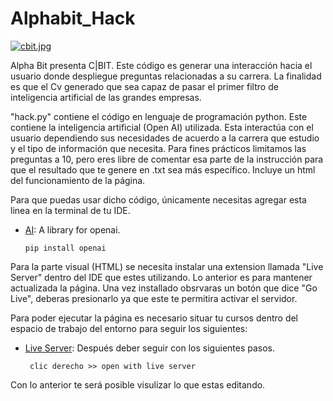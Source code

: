 # Alphabit_Hack
[![cbit.jpg](https://i.postimg.cc/jjTtc8QJ/cbit.jpg)](https://postimg.cc/QFf2xJzX)

Alpha Bit presenta C|BIT.
Este código es generar una interacción hacia el usuario donde despliegue preguntas relacionadas a su carrera. La finalidad es que el Cv generado que sea capaz de pasar el primer filtro de inteligencia artificial de las grandes empresas. 

"hack.py" contiene el código en lenguaje de programación python. Este contiene la inteligencia artificial (Open AI) utilizada. Esta interactúa con el usuario dependiendo sus necesidades de acuerdo a la carrera que estudio y el tipo de información que necesita. Para fines prácticos limitamos las preguntas a 10, pero eres libre de comentar esa parte de la instrucción para que el resultado que te genere en .txt sea más específico.
Incluye un html del funcionamiento de la página. 

Para que puedas usar dicho código, únicamente necesitas agregar esta linea en la terminal de tu IDE. 


- [AI](https://pypi.org/project/Flask/): A library for openai.
    ```
    pip install openai
    ```

Para la parte visual (HTML) se necesita instalar una extension llamada "Live Server" dentro del IDE que estes utilizando. Lo anterior es para mantener actualizada la página. Una vez installado obsrvaras un botón que dice "Go Live", deberas presionarlo ya que este te permitira activar el servidor.

Para poder ejecutar la página es necesario situar tu cursos dentro del espacio de trabajo del entorno para seguir los siguientes:

- [Live Server](https://pypi.org/project/Flask/): Después deber seguir con los siguientes pasos.
    ```
     clic derecho >> open with live server
    ```
    
Con lo anterior te será posible visulizar lo que estas editando. 

